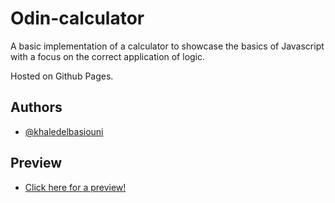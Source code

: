
# Odin-calculator

A basic implementation of a calculator to showcase the basics of Javascript with a focus on the correct application of logic.

Hosted on Github Pages.


## Authors

- [@khaledelbasiouni](https://www.github.com/khaledelbasiouni)


## Preview
- [Click here for a preview!](https://khaledelbasiouni.github.io/odin-calculator/)
